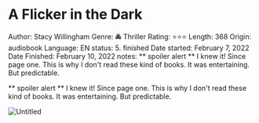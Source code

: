 # A Flicker in the Dark

Author: Stacy Willingham
Genre: 🚔 Thriller
Rating: ⭐️⭐️⭐️
Length: 368
Origin: audiobook
Language: EN
status: 5. finished
Date started: February 7, 2022
Date Finished: February 10, 2022
notes: ** spoiler alert ** I knew it! Since page one. This is why I don't read these kind of books. It was entertaining. But predictable.

** spoiler alert ** I knew it! Since page one. This is why I don't read these kind of books. It was entertaining. But predictable.

![Untitled](A%20Flicker%20in%20the%20Dark%20b28bd8f8e03041d282eec0d9d37677ed/Untitled.png)